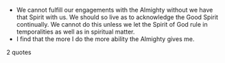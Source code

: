  - We cannot fulfill our engagements with the Almighty without we have that Spirit with us. We should so live as to acknowledge the Good Spirit continually. We cannot do this unless we let the Spirit of God rule in temporalities as well as in spiritual matter.
 - I find that the more I do the more ability the Almighty gives me.

2 quotes